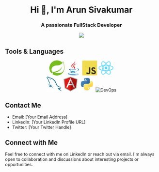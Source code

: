 

<h1 align="center">Hi 👋, I'm Arun Sivakumar</h1>
<h3 align="center">A passionate FullStack Developer</h3>
<p align="center">
<img src="https://camo.githubusercontent.com/c1dcb74cc1c1835b1d716f5051499a2814c683c806b15f04b0eba492863703e9/68747470733a2f2f63646e2e6472696262626c652e636f6d2f75736572732f3733303730332f73637265656e73686f74732f363538313234332f6176656e746f2e676966" />
</p>


## Tools & Languages
<div align="center">
  <img src="https://raw.githubusercontent.com/devicons/devicon/master/icons/spring/spring-original.svg" alt="Spring" width="50" height="50" />
  <img src="https://raw.githubusercontent.com/devicons/devicon/master/icons/java/java-original.svg" alt="Java" width="50" height="50" />
  <img src="https://raw.githubusercontent.com/devicons/devicon/master/icons/javascript/javascript-original.svg" alt="JavaScript" width="50" height="50" />
  <img src="https://raw.githubusercontent.com/devicons/devicon/master/icons/react/react-original.svg" alt="React" width="50" height="50" />
</div>

<div align="center">
  <img src="https://raw.githubusercontent.com/devicons/devicon/master/icons/mysql/mysql-original.svg" alt="MySQL" width="50" height="50" />
  <img src="https://raw.githubusercontent.com/devicons/devicon/master/icons/angularjs/angularjs-original.svg" alt="Angular" width="50" height="50" />
  <img src="https://raw.githubusercontent.com/devicons/devicon/master/icons/python/python-original.svg" alt="Python" width="50" height="50" />
  <img src="https://raw.githubusercontent.com/devicons/devicon/master/icons/devops/devops-original.svg" alt="DevOps" width="50" height="50" />
</div>


## Contact Me

- Email: [Your Email Address]
- LinkedIn: [Your LinkedIn Profile URL]
- Twitter: [Your Twitter Handle]

## Connect with Me

Feel free to connect with me on LinkedIn or reach out via email. I'm always open to collaboration and discussions about interesting projects or opportunities.

